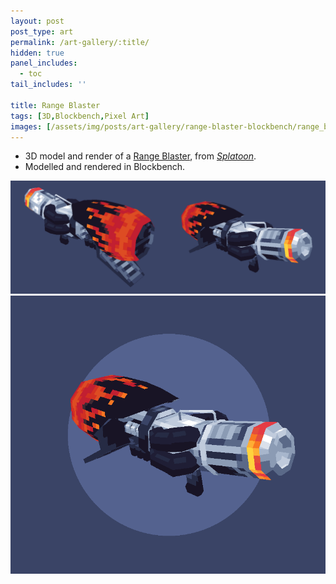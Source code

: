 ```yaml
---
layout: post
post_type: art
permalink: /art-gallery/:title/
hidden: true
panel_includes:
  - toc
tail_includes: ''

title: Range Blaster 
tags: [3D,Blockbench,Pixel Art]
images: [/assets/img/posts/art-gallery/range-blaster-blockbench/range_blaster_render2.png,/assets/img/posts/art-gallery/range-blaster-blockbench/range_blaster_render1.png]
---
```


* 3D model and render of a [Range Blaster](https://splatoonwiki.org/wiki/Range_Blaster), from [*Splatoon*](https://splatoon.nintendo.com/). <br>
* Modelled and rendered in Blockbench.

![](/assets/img/posts/art-gallery/range-blaster-blockbench/range_blaster_render_both.png)
![](/assets/img/posts/art-gallery/range-blaster-blockbench/range_blaster_turntable.gif)
